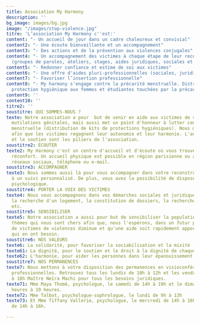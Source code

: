 ```yaml
---
title: Association My Harmony
description: ''
bg_image: images/bg.jpg
image: "/images/stop-violence.jpg"
titre: 'L’association My Harmony c''est:'
content: "- Un accueil de jour dans un cadre chaleureux et convivial"
content2: "- Une écoute bienveillante et un accompagnement"
content3: "- Des actions et de la prévention aux violences conjugales"
content4: "- Un accompagnement des victimes à chaque étape de leur reconstruction
  (groupes de paroles, ateliers, stages, aides juridiques, sociales et psychologique)"
content5: "- Redonner confiance et estime de soi aux victimes"
content6: "- Une offre d'aides pluri-professionnelles (sociales, juridiques, psychologiques)"
content7: "- Favoriser l’insertion professionnelle"
content8: "- My harmony s'engage contre la précarité menstruelle. Distribution de
  protection hygiénique aux femmes et étudiantes touchées par la précarité."
content9: ''
content10: ''
titre2: ''
soustitre: QUI SOMMES-NOUS ?
texte: Notre association a pour  but de venir en aide aux victimes de violences, de
  mutilations génitales, mais aussi met un point d'honneur à lutter contre la précarité
  menstruelle (distribution de kits de protections hygiéniques). Nous œuvrons au quotidien
  afin que les victimes regagnent leur autonomie et leur harmonie. L'accueil, l'écoute
  et le soutien sont les piliers de l'association.
soustitre2: ÉCOUTER
texte2: My Harmony c'est un centre d'accueil et d'écoute où vous trouverez aide et
  réconfort. Un accueil physique est possible en région parisienne ou alors via les
  réseaux sociaux, téléphone ou e-mail.
soustitre3: ACCOMPAGNER
texte3: Nous sommes aussi là pour vous accompagner dans votre reconstruction grâce
  à un suivi personnalisé. De plus, vous avez la possibilité de disposer d'une aide
  psychologique.
soustitre4: PORTER LA VOIX DES VICTIMES
texte4: Nous vous accompagnons dans vos démarches sociales et juridiques, telles que
  la recherche d'un logement, la constitution de dossiers, la recherche d'un avocat
  etc.
soustitre5: SENSIBILISER
texte5: Notre association a aussi pour but de sensibiliser la population autour des
  thèmes qui nous sont chers afin que, nous l'espérons, dans un futur proche, le nombre
  de victimes de violences diminue et qu'une aide soit rapidement apportée à ceux
  qui en ont besoin.
soustitre6: NOS VALEURS
texte6: La solidarité, pour favoriser la sociabilisation et la mixité
texte61: La dignité, pour le soutien et le droit à la dignité de chaque indi.
texte62: L'harmonie, pour aider les personnes dans leur épanouissement personnel.
soustitre7: NOS PERMANENCES
texte7: Nous mettons à votre disposition des permanences en visioconférence avec des
  professionnelles. Retrouvez tous les lundis de 10h à 12h et les vendredis de 16h
  à 18h Maître Neïra Machi pour tous les besoins juridiques.
texte71: Mme Maya Thomé, psychologue, le samedi de 14h à 19h et le dimanche de 14
  heures à 19 heures.
texte72: Mme Talbot, psychologue-sophrologue, le lundi de 9h à 13h
texte73: Et Mme Tiffany Vallerie, psychologue, le mercredi de 14h à 16h et le vendredi
  de 14h à 16h.

---
```

